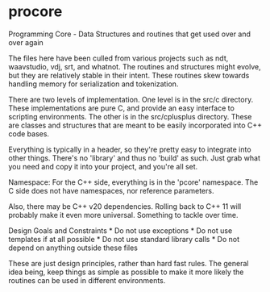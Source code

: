 # procore
Programming Core - Data Structures and routines that get used over and over again


The files here have been culled from various projects such as ndt, waavstudio, vdj, srt, and whatnot.  The routines and structures might evolve, but they are relatively stable in their intent.  These routines skew towards handling memory for serialization and tokenization.<p>

There are two levels of implementation.  One level is in the src/c directory.  These implementations
are pure C, and provide an easy interface to scripting environments.  The other is in the src/cplusplus
directory.  These are classes and structures that are meant to be easily incorporated into C++
code bases.<p>

Everything is typically in a header, so they're pretty easy to integrate into other things.  There's no 'library' and thus no 'build' as such.  Just grab what you need and copy it into your project, and you're all set.<p>

Namespace:  For the C++ side, everything is in the 'pcore' namespace.  The C side does not have namespaces, nor reference parameters.<p>

Also, there may be C++ v20 dependencies.  Rolling back to C++ 11 will probably make it even more universal.  Something to tackle over time.


Design Goals and Constraints
    * Do not use exceptions
    * Do not use templates if at all possible
    * Do not use standard library calls
    * Do not depend on anything outside these files

These are just design principles, rather than hard fast rules.  The general idea being, keep things as simple as possible to make it more likely the routines can be used in different environments.
